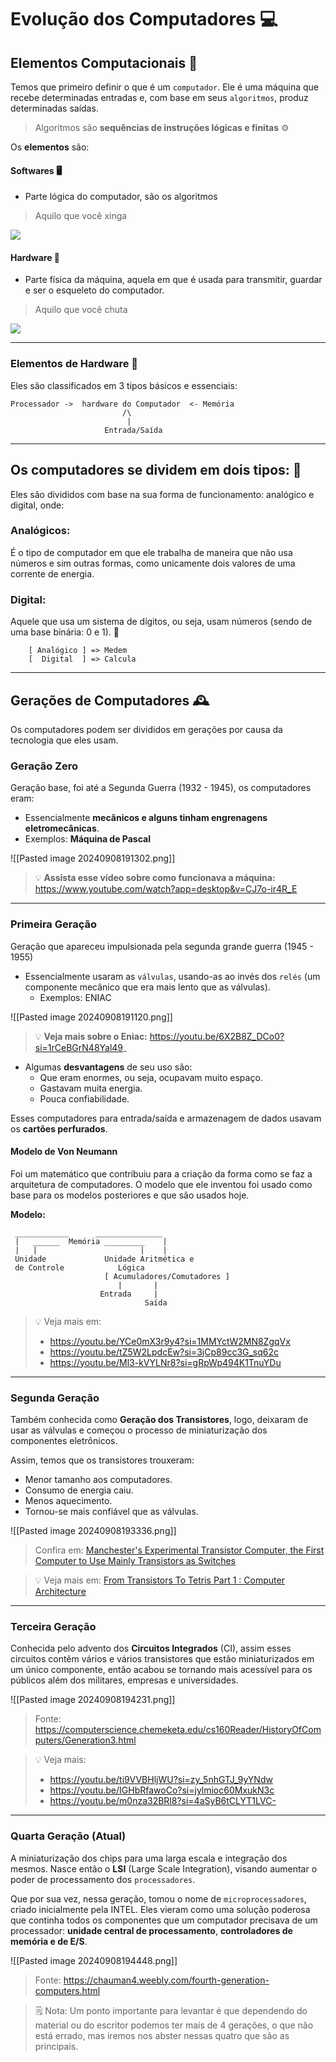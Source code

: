 # Evolução dos Computadores 💻

## Elementos Computacionais 🔧

Temos que primeiro definir o que é um `computador`. Ele é uma máquina que recebe determinadas entradas e, com base em seus `algoritmos`, produz determinadas saídas. 

> Algoritmos são **sequências de instruções lógicas e finitas** ⚙️

Os **elementos** são:

#### Softwares 🖥️
- Parte lógica do computador, são os algoritmos

> Aquilo que você xinga

![](Tela-azul-da-morte-Windows-versao-Nana-Gouveia.jpg)

#### Hardware 🔌
- Parte física da máquina, aquela em que é usada para transmitir, guardar e ser o esqueleto do computador.

> Aquilo que você chuta


![](0e5d5a1a6a8bf2f10c4a715125466045.gif)

---
### Elementos de Hardware 🔧
Eles são classificados em 3 tipos básicos e essenciais:
```
Processador ->  hardware do Computador  <- Memória
                         /\
                          |
                     Entrada/Saída
```


---
## Os computadores se dividem em dois tipos: 🔖
Eles são divididos com base na sua forma de funcionamento: analógico e digital, onde:

### Analógicos:
É o tipo de computador em que ele trabalha de maneira que não usa números e sim outras formas, como unicamente dois valores de uma corrente de energia. 

### **Digital:** 
Aquele que usa um sistema de dígitos, ou seja, usam números (sendo de uma base binária: 0 e 1). 🔢

```
    [ Analógico ] => Medem 
    [  Digital  ] => Calcula
```


---

## Gerações de Computadores 🕰️
Os computadores podem ser divididos em gerações por causa da tecnologia que eles usam.

### Geração Zero 

Geração base, foi até a Segunda Guerra (1932 - 1945), os computadores eram:
- Essencialmente **mecânicos e alguns tinham engrenagens eletromecânicas**. 
- Exemplos: **Máquina de Pascal** 

![[Pasted image 20240908191302.png]]

> 💡 **Assista esse vídeo sobre como funcionava a máquina:** https://www.youtube.com/watch?app=desktop&v=CJ7o-ir4R_E


---

### Primeira Geração 

Geração que apareceu impulsionada pela segunda grande guerra (1945 - 1955)
- Essencialmente usaram as `válvulas`, usando-as ao invés dos `relés` (um componente mecânico que era mais lento que as válvulas). 
	- Exemplos: ENIAC     

![[Pasted image 20240908191120.png]]

> 💡 **Veja mais sobre o Eniac:** https://youtu.be/6X2B8Z_DCo0?si=1rCeBGrN48Yal49_ 

- Algumas **desvantagens** de seu uso são: 
    - Que eram enormes, ou seja, ocupavam muito espaço. 
    - Gastavam muita energia. 
    - Pouca confiabilidade. 

Esses computadores para entrada/saída e armazenagem de dados usavam os **cartões perfurados**. 
#### Modelo de Von Neumann 
Foi um matemático que contribuiu para a criação da forma como se faz a arquitetura de computadores. O modelo que ele inventou foi usado como base para os modelos posteriores e que são usados hoje.

**Modelo:**
```
 ____________      _______________     
 |   ______  Memória _________    |
 |   |                       |    |
 Unidade             Unidade Aritmética e
 de Controle            Lógica  
                     [ Acumuladores/Comutadores ]
                        |       |
                    Entrada     |
                              Saída  
```

> 💡 Veja mais em:
> -  https://youtu.be/YCe0mX3r9y4?si=1MMYctW2MN8ZgqVx
> - https://youtu.be/tZ5W2LpdcEw?si=3jCp89cc3G_sq62c
> - https://youtu.be/Ml3-kVYLNr8?si=gRpWp494K1TnuYDu

---
### Segunda Geração 

Também conhecida como **Geração dos Transistores**, logo, deixaram de usar as válvulas e começou o processo de miniaturização dos componentes eletrônicos.

Assim, temos que os transistores trouxeram:
- Menor tamanho aos computadores. 
- Consumo de energia caiu. 
- Menos aquecimento. 
- Tornou-se mais confiável que as válvulas. 

![[Pasted image 20240908193336.png]]

> Confira em: [Manchester's Experimental Transistor Computer, the First Computer to Use Mainly Transistors as Switches](https://www.historyofinformation.com/detail.php?entryid=4074)

> 💡 Veja mais em: [From Transistors To Tetris Part 1 : Computer Architecture](https://youtu.be/6caLyckwo7U?si=g8uCA5xnOTVmaQWD)

---
### Terceira Geração 

Conhecida pelo advento dos **Circuitos Integrados** (CI), assim esses circuitos contêm vários e vários transistores que estão miniaturizados em um único componente, então acabou se tornando mais acessível para os públicos além dos militares, empresas e universidades. 

![[Pasted image 20240908194231.png]]
> Fonte: https://computerscience.chemeketa.edu/cs160Reader/HistoryOfComputers/Generation3.html

> 💡 Veja mais:
> - https://youtu.be/ti9VVBHljWU?si=zy_5nhGTJ_9yYNdw
> - https://youtu.be/IGHbRfawoCo?si=jylmioc60MxukN3c
> - https://youtu.be/m0nza32BRl8?si=4aSyB6tCLYT1LVC-

---
### Quarta Geração (Atual) 

A miniaturização dos chips para uma larga escala e integração dos mesmos. Nasce então o **LSI** (Large Scale Integration), visando aumentar o poder de processamento dos `processadores`. 

Que por sua vez, nessa geração, tomou o nome de `microprocessadores`, criado inicialmente pela INTEL. Eles vieram como uma solução poderosa que continha todos os componentes que um computador precisava de um processador: **unidade central de processamento**, **controladores de memória e de E/S**. 

![[Pasted image 20240908194448.png]]
> Fonte: https://chauman4.weebly.com/fourth-generation-computers.html

> 🗒️ Nota:
> Um ponto importante para levantar é que dependendo do material ou do escritor
> podemos ter mais de 4 gerações, o que não está errado, mas iremos nos abster nessas
> quatro que são as principais.
